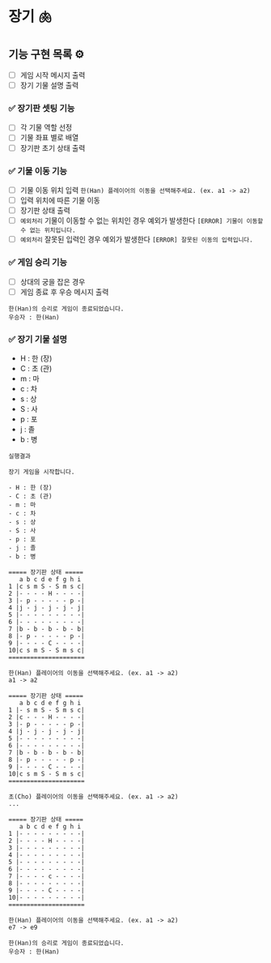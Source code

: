 # 장기 🫁

## 기능 구현 목록 ⚙️

- [ ] 게임 시작 메시지 출력
- [ ] 장기 기물 설명 출력

### ✅ 장기판 셋팅 기능
- [ ] 각 기물 역할 선정
- [ ] 기물 좌표 별로 배열
- [ ] 장기판 초기 상태 출력

### ✅ 기물 이동 기능
- [ ] 기물 이동 위치 입력 `한(Han) 플레이어의 이동을 선택해주세요. (ex. a1 -> a2)`
- [ ] 입력 위치에 따른 기물 이동
- [ ] 장기판 상태 출력
- [ ] `예외처리` 기물이 이동할 수 없는 위치인 경우 예외가 발생한다 `[ERROR] 기물이 이동할 수 없는 위치입니다.`
- [ ] `예외처리` 잘못된 입력인 경우 예외가 발생한다 `[ERROR] 잘못된 이동의 입력입니다.`

### ✅ 게임 승리 기능
- [ ] 상대의 궁을 잡은 경우
- [ ] 게임 종료 후 우승 메시지 출력
```
한(Han)의 승리로 게임이 종료되었습니다.
우승자 : 한(Han)
```

### ✅ 장기 기물 설명
- H : 한 (장)
- C : 초 (관)
- m : 마
- c : 차
- s : 상
- S : 사
- p : 포
- j : 졸
- b : 병

```
실행결과

장기 게임을 시작합니다.

- H : 한 (장)
- C : 초 (관)
- m : 마
- c : 차
- s : 상
- S : 사
- p : 포
- j : 졸
- b : 병

===== 장기판 상태 =====
   a b c d e f g h i
1 |c s m S - S m s c|
2 |- - - - H - - - -|
3 |- p - - - - - p -|
4 |j - j - j - j - j|
5 |- - - - - - - - -|
6 |- - - - - - - - -|
7 |b - b - b - b - b|
8 |- p - - - - - p -|
9 |- - - - C - - - -|
10|c s m S - S m s c|
=====================

한(Han) 플레이어의 이동을 선택해주세요. (ex. a1 -> a2)
a1 -> a2

===== 장기판 상태 =====
   a b c d e f g h i
1 |- s m S - S m s c|
2 |c - - - H - - - -|
3 |- p - - - - - p -|
4 |j - j - j - j - j|
5 |- - - - - - - - -|
6 |- - - - - - - - -|
7 |b - b - b - b - b|
8 |- p - - - - - p -|
9 |- - - - C - - - -|
10|c s m S - S m s c|
=====================

초(Cho) 플레이어의 이동을 선택해주세요. (ex. a1 -> a2)
...

===== 장기판 상태 =====
   a b c d e f g h i
1 |- - - - - - - - -|
2 |- - - - H - - - -|
3 |- - - - - - - - -|
4 |- - - - - - - - -|
5 |- - - - - - - - -|
6 |- - - - - - - - -|
7 |- - - - c - - - -|
8 |- - - - - - - - -|
9 |- - - - C - - - -|
10|- - - - - - - - -|
=====================

한(Han) 플레이어의 이동을 선택해주세요. (ex. a1 -> a2)
e7 -> e9

한(Han)의 승리로 게임이 종료되었습니다.
우승자 : 한(Han)
```
